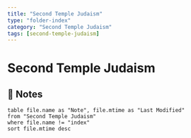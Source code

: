 ```yaml
---
title: "Second Temple Judaism"
type: "folder-index"
category: "Second Temple Judaism"
tags: [second-temple-judaism]
---
```


# Second Temple Judaism

## 📄 Notes
```dataview
table file.name as "Note", file.mtime as "Last Modified"
from "Second Temple Judaism"
where file.name != "index"
sort file.mtime desc
```
